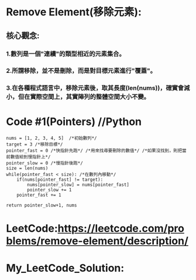 # Remove Element(移除元素):
## 核心觀念:
### 1.數列是一個"連續"的類型相近的元素集合。
### 2.所謂移除，並不是刪除，而是對目標元素進行"覆蓋"。
### 3.在各種程式語言中，移除元素後，取其長度(len(nums))，確實會減小，但在實際空間上，其實陣列的整體空間大小不變。
# Code #1(Pointers) //Python
    nums = [1, 2, 3, 4, 5]  /*初始數列*/
    target = 3 /*移除目標*/
    pointer_fast = 0 /*快指針先跑*/ /*用來找尋要刪除的數值*/ /*如果沒找到，則把當前數值給到慢指針上*/
    pointer_slow = 0 /*慢指針後跑*/
    size = len(nums)
    while(pointer_fast < size): /*在數列內移動*/
        if(nums[pointer_fast] != target):
            nums[pointer_slow] = nums[pointer_fast]
            pointer_slow += 1
        pointer_fast += 1

    return pointer_slow+1, nums


# LeetCode:<https://leetcode.com/problems/remove-element/description/>
# My_LeetCode_Solution:
    
    
